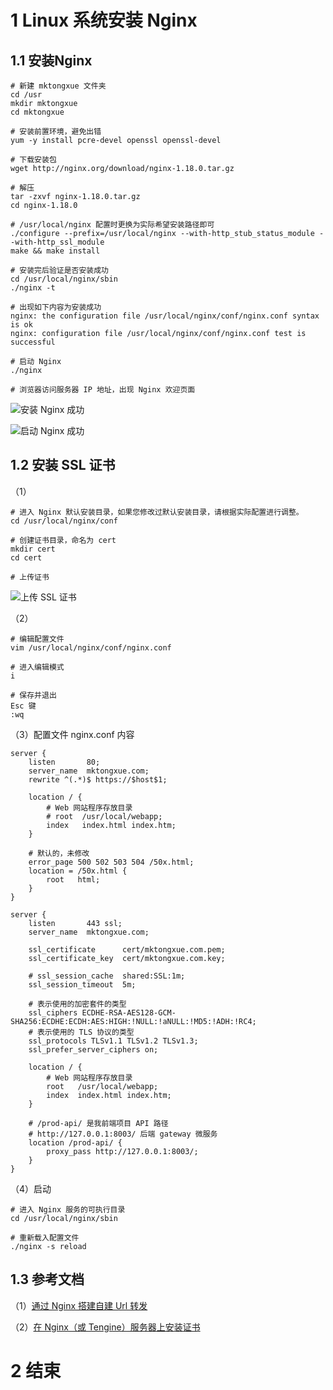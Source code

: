 # 1 Linux 系统安装 Nginx

## 1.1 安装Nginx

```text
# 新建 mktongxue 文件夹
cd /usr
mkdir mktongxue
cd mktongxue

# 安装前置环境，避免出错
yum -y install pcre-devel openssl openssl-devel

# 下载安装包
wget http://nginx.org/download/nginx-1.18.0.tar.gz

# 解压
tar -zxvf nginx-1.18.0.tar.gz
cd nginx-1.18.0

# /usr/local/nginx 配置时更换为实际希望安装路径即可
./configure --prefix=/usr/local/nginx --with-http_stub_status_module --with-http_ssl_module
make && make install

# 安装完后验证是否安装成功
cd /usr/local/nginx/sbin
./nginx -t 

# 出现如下内容为安装成功
nginx: the configuration file /usr/local/nginx/conf/nginx.conf syntax is ok
nginx: configuration file /usr/local/nginx/conf/nginx.conf test is successful

# 启动 Nginx
./nginx

# 浏览器访问服务器 IP 地址，出现 Nginx 欢迎页面
```

![安装 Nginx 成功](http://image.mktongxue.com/202205/011.png)

![启动 Nginx 成功](http://image.mktongxue.com/202205/012.png)


## 1.2 安装 SSL 证书

（1）
```text
# 进入 Nginx 默认安装目录，如果您修改过默认安装目录，请根据实际配置进行调整。
cd /usr/local/nginx/conf

# 创建证书目录，命名为 cert
mkdir cert
cd cert

# 上传证书
```
![上传 SSL 证书](http://image.mktongxue.com/202205/013.png)


（2）
```text
# 编辑配置文件
vim /usr/local/nginx/conf/nginx.conf

# 进入编辑模式
i

# 保存并退出
Esc 键
:wq
```


（3）配置文件 nginx.conf 内容
```text
server {
    listen       80;
    server_name  mktongxue.com;
    rewrite ^(.*)$ https://$host$1;

    location / {
        # Web 网站程序存放目录
        # root  /usr/local/webapp;
        index   index.html index.htm;
    }

    # 默认的，未修改
    error_page 500 502 503 504 /50x.html;
    location = /50x.html {
        root   html;
    }
}

server {
    listen       443 ssl;
    server_name  mktongxue.com;

    ssl_certificate      cert/mktongxue.com.pem;
    ssl_certificate_key  cert/mktongxue.com.key;

    # ssl_session_cache  shared:SSL:1m;
    ssl_session_timeout  5m;

    # 表示使用的加密套件的类型
    ssl_ciphers ECDHE-RSA-AES128-GCM-SHA256:ECDHE:ECDH:AES:HIGH:!NULL:!aNULL:!MD5:!ADH:!RC4;
    # 表示使用的 TLS 协议的类型
    ssl_protocols TLSv1.1 TLSv1.2 TLSv1.3;
    ssl_prefer_server_ciphers on;

    location / {
        # Web 网站程序存放目录
        root   /usr/local/webapp;
        index  index.html index.htm;
    }

    # /prod-api/ 是我前端项目 API 路径
    # http://127.0.0.1:8003/ 后端 gateway 微服务
	location /prod-api/ {
        proxy_pass http://127.0.0.1:8003/;
    }
}

```


（4）启动
```text
# 进入 Nginx 服务的可执行目录
cd /usr/local/nginx/sbin

# 重新载入配置文件
./nginx -s reload  
```


## 1.3 参考文档

（1）[通过 Nginx 搭建自建 Url 转发](https://help.aliyun.com/document_detail/206119.html)

（2）[在 Nginx（或 Tengine）服务器上安装证书](https://help.aliyun.com/document_detail/98728.html)


# 2 结束
